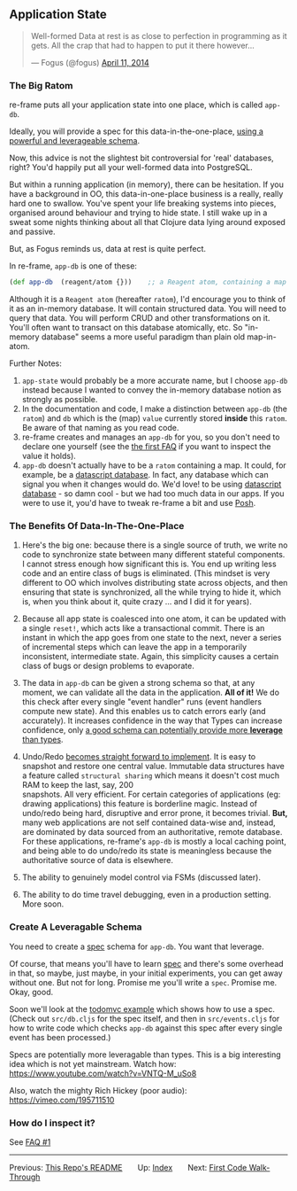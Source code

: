 ## Application State

<div style="width:520px">
  <blockquote class="twitter-tweet" lang="en"><p>Well-formed Data at rest is as close to perfection in programming as it gets. All the crap that had to happen to put it there however...</p>&mdash; Fogus (@fogus) <a href="https://twitter.com/fogus/status/454582953067438080">April 11, 2014</a></blockquote>
  <script async src="//platform.twitter.com/widgets.js" charset="utf-8"></script>
</div>

### The Big Ratom

re-frame puts all your application state into one place, which is
called `app-db`.

Ideally, you will provide a spec for this data-in-the-one-place, 
[using a powerful and leverageable schema](http://clojure.org/about/spec).

Now, this advice is not the slightest bit controversial for 'real' databases, right?
You'd happily put all your well-formed data into PostgreSQL.

But within a running application (in memory), there can be hesitation. If you have 
a background in OO, this data-in-one-place
business is a really, really hard one to swallow.  You've
spent your life breaking systems into pieces, organised around behaviour and trying
to hide state.  I still wake up in a sweat some nights thinking about all
that Clojure data lying around exposed and passive.

But, as Fogus reminds us, data at rest is quite perfect.

In re-frame, `app-db` is one of these:
```clj
(def app-db  (reagent/atom {}))    ;; a Reagent atom, containing a map
```

Although it is a `Reagent atom` (hereafter `ratom`), I'd encourage
you to think of it as an in-memory database. It will contain structured data.
You will need to query that data. You will perform CRUD
and other transformations on it. You'll often want to transact on this
database atomically, etc.  So "in-memory database"
seems a more useful paradigm than plain old map-in-atom.

Further Notes:

1. `app-state` would probably be a more accurate name, but I choose `app-db` instead because 
    I wanted to convey the in-memory database notion as strongly as possible.
2. In the documentation and code, I make a distinction between `app-db` (the `ratom`) and 
   `db` which is the (map) `value` currently stored **inside** this `ratom`. Be aware of that naming as you read code.
3. re-frame creates and manages an `app-db` for you, so
   you don't need to declare one yourself (see the [the first FAQ](FAQs/Inspecting-app-db.md) if you want 
   to inspect the value it holds).
4. `app-db` doesn't actually have to be a `ratom` containing a map.  It could, for example, 
   be a [datascript database](https://github.com/tonsky/datascript).  In fact, any database which 
   can signal you when it changes would do. We'd love! to be using [datascript database](https://github.com/tonsky/datascript) - so damn cool -
   but we had too much data in our apps. If you were to use it, you'd have to tweak re-frame a bit and use [Posh](https://github.com/mpdairy/posh).


### The Benefits Of Data-In-The-One-Place

1. Here's the big one:  because there is a single source of truth, we write no
code to synchronize state between many different stateful components.  I 
cannot stress enough how significant this is. You end up writing less code
and an entire class of bugs is eliminated.
(This mindset is very different to OO which involves
distributing state across objects, and then ensuring that state is synchronized, all the while 
trying to hide it, which is, when you think about it, quite crazy ... and I did it for years).

2. Because all app state is coalesced into one atom, it can be updated 
with a single `reset!`, which acts like a transactional commit. There is 
an instant in which the app goes from one state to the next, never a series 
of incremental steps which can leave the app in a temporarily inconsistent, intermediate state. 
Again, this simplicity causes a certain class of bugs or design problems to evaporate.

3. The data in `app-db` can be given a strong schema
so that, at any moment, we can validate all the data in the application. **All of it!** 
We do this check after every single "event handler" runs (event handlers compute new state). 
And this enables us to catch errors early (and accurately). It increases confidence in the way 
that Types can increase confidence, only [a good schema can potentially provide more
**leverage** than types](https://www.youtube.com/watch?v=nqY4nUMfus8). 

4. Undo/Redo [becomes straight forward to implement](https://github.com/Day8/re-frame-undo). 
It is easy to snapshot and restore one central value. Immutable data structures have a 
feature called `structural sharing` which means it doesn't cost much RAM to keep the last, say, 200  
snapshots. All very efficient. 
For certain categories of applications (eg: drawing applications) this feature is borderline magic. 
Instead of undo/redo being hard, disruptive and error prone, it becomes trivial. 
**But,** many web applications are not self contained 
data-wise and, instead, are dominated by data sourced from an authoritative, remote database. 
For these applications, re-frame's `app-db` is mostly a local caching 
point, and being able to do undo/redo its state is meaningless because the authoritative
source of data is elsewhere.

5. The ability to genuinely model control via FSMs (discussed later).

6. The ability to do time travel debugging, even in a production setting. More soon.


### Create A Leveragable Schema

You need to create a [spec](http://clojure.org/about/spec) schema for `app-db`. You want that leverage.

Of course, that means you'll have to learn [spec](http://clojure.org/about/spec) and there's
some overhead in that, so maybe, just maybe, in your initial experiments, you can 
get away without one. But not for long.  Promise me you'll write a `spec`.  Promise me.  Okay, good.

Soon we'll look at the [todomvc example](https://github.com/Day8/re-frame/tree/master/examples/todomvc)
which shows how to use a spec.  (Check out `src/db.cljs` for the spec itself, and then in `src/events.cljs` for
how to write code which checks `app-db` against this spec after every single event has been 
processed.)

Specs are potentially more  leveragable than types. This is a big interesting idea which is not yet mainstream. 
Watch how: <br>
https://www.youtube.com/watch?v=VNTQ-M_uSo8

Also, watch the mighty Rich Hickey (poor audio):<br>
https://vimeo.com/195711510

### How do I inspect it?

See [FAQ #1](FAQs/Inspecting-app-db.md)

*** 

Previous:  [This Repo's README](../README.md)&nbsp;&nbsp;&nbsp;&nbsp;&nbsp;&nbsp;
Up:  [Index](README.md)&nbsp;&nbsp;&nbsp;&nbsp;&nbsp;&nbsp;
Next:  [First Code Walk-Through](CodeWalkthrough.md)


<!-- START doctoc generated TOC please keep comment here to allow auto update -->
<!-- DON'T EDIT THIS SECTION, INSTEAD RE-RUN doctoc TO UPDATE -->

<!-- END doctoc generated TOC please keep comment here to allow auto update -->
